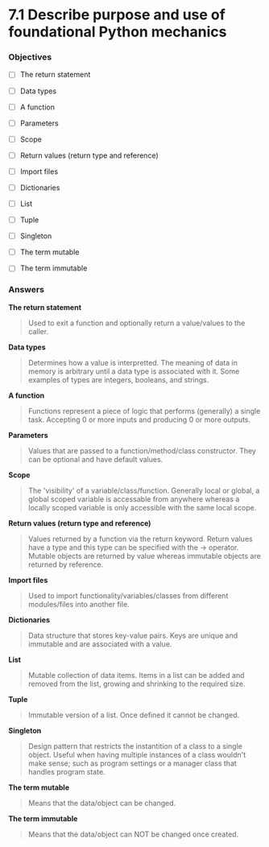 # 7.1 Describe purpose and use of foundational Python mechanics

### Objectives

- [ ] The return statement
- [ ] Data types
- [ ] A function
- [ ] Parameters
- [ ] Scope
- [ ] Return values (return type and reference)
- [ ] Import files
- [ ] Dictionaries
- [ ] List
- [ ] Tuple
- [ ] Singleton
- [ ] The term mutable
- [ ] The term immutable


### Answers

**The return statement**
> Used to exit a function and optionally return a value/values to the caller.

**Data types**
> Determines how a value is interpretted. The meaning of data in memory is arbitrary until a data type is associated with it. Some examples of types are integers, booleans, and strings.

**A function**
> Functions represent a piece of logic that performs (generally) a single task. Accepting 0 or more inputs and producing 0 or more outputs.

**Parameters**
> Values that are passed to a function/method/class constructor. They can be optional and have default values.

**Scope**
> The 'visibility' of a variable/class/function. Generally local or global, a global scoped variable is accessable from anywhere whereas a locally scoped variable is only accessible with the same local scope.

**Return values (return type and reference)**
> Values returned by a function via the return keyword. Return values have a type and this type can be specified with the -> operator. Mutable objects are returned by value whereas immutable objects are returned by reference.

**Import files**
> Used to import functionality/variables/classes from different modules/files into another file.

**Dictionaries**
> Data structure that stores key-value pairs. Keys are unique and immutable and are associated with a value. 

**List**
> Mutable collection of data items. Items in a list can be added and removed from the list, growing and shrinking to the required size.

**Tuple**
> Immutable version of a list. Once defined it cannot be changed.

**Singleton**
> Design pattern that restricts the instantition of a class to a single object. Useful when having multiple instances of a class wouldn't make sense; such as program settings or a manager class that handles program state.

**The term mutable**
> Means that the data/object can be changed.

**The term immutable**
> Means that the data/object can NOT be changed once created.
